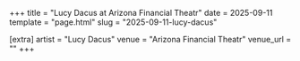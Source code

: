 +++
title = "Lucy Dacus at Arizona Financial Theatr"
date = 2025-09-11
template = "page.html"
slug = "2025-09-11-lucy-dacus"

[extra]
artist = "Lucy Dacus"
venue = "Arizona Financial Theatr"
venue_url = ""
+++
